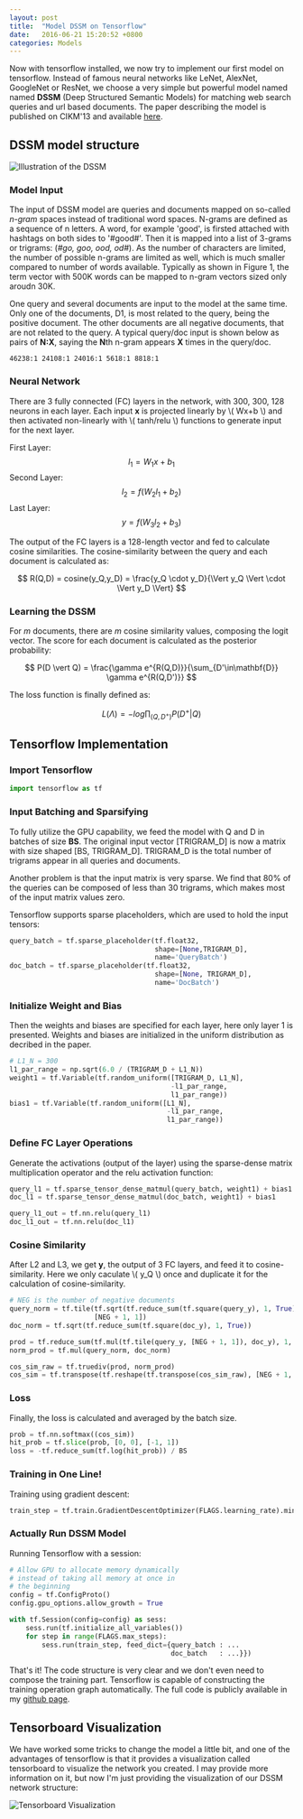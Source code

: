 ```yaml
---
layout: post
title:  "Model DSSM on Tensorflow"
date:   2016-06-21 15:20:52 +0800
categories: Models
---
```


Now with tensorflow installed, we now try to implement our first model on tensorflow. Instead of famous neural networks like LeNet, AlexNet, GoogleNet or ResNet, we choose a very simple but powerful model named
named **DSSM** (Deep Structured Semantic Models) for matching web search
queries and url based documents. The paper describing the model is published on CIKM'13 and available [here](https://posenhuang.github.io/papers/cikm2013_DSSM_fullversion.pdf). 

## DSSM model structure
![Illustration of the DSSM](https://raw.githubusercontent.com/v-liaha/v-liaha.github.io/master/assets/dssm.png)

### Model Input
The input of DSSM model are queries and documents mapped on so-called *n-gram* spaces instead of traditional word spaces. N-grams are defined as a sequence of n letters. A word, for example 'good', is firsted attached with hashtags on both sides to '#good#'. Then it is mapped into a list of 3-grams or trigrams: (*#go, goo, ood, od#*). As the number of characters are limited, the number of possible n-grams are limited as well, which is much smaller compared to number of words available. Typically as shown in Figure 1, the term vector with 500K words can be mapped to n-gram vectors sized only aroudn 30K. 

One query and several documents are input to the model at the same time. Only one of the documents, D1, is most related to the query, being the positive document. The other documents are all negative documents, that are not related to the query. A typical query/doc input is shown below as pairs of **N:X**, saying the **N**th n-gram appears **X** times in the query/doc. 

~~~
46238:1 24108:1 24016:1 5618:1 8818:1
~~~

### Neural Network
There are 3 fully connected (FC) layers in the network, with 300, 300, 128 neurons in each layer. Each input **x** is projected linearly by 
\\( Wx+b \\) and then activated non-linearly with \\( tanh/relu \\) functions to generate input for the next layer. 

First Layer: $$ l_1 = W_1x+b_1$$
Second Layer: $$ l_2 = f(W_2l_1+b_2) $$
Last Layer: $$ y = f(W_3l_2+b_3) $$

The output of the FC layers is a 128-length vector and fed to calculate cosine similarities. The cosine-similarity between the query and each document is calculated as:

$$ R(Q,D) = cosine(y_Q,y_D) = \frac{y_Q \cdot y_D}{\Vert y_Q \Vert \cdot \Vert y_D \Vert} $$

### Learning the DSSM

For *m* documents, there are *m* cosine similarity values, composing the logit vector. The score for each document is calculated as the posterior probability: 

$$ P(D \vert Q) = \frac{\gamma e^{R(Q,D)}}{\sum_{D'\in\mathbf{D}} \gamma e^{R(Q,D')}} $$

The loss function is finally defined as:

$$ L(\Lambda) = -log\prod_{(Q,D^+)} P(D^+\vert Q)$$

## Tensorflow Implementation

### Import Tensorflow

~~~python
import tensorflow as tf
~~~

### Input Batching and Sparsifying

To fully utilize the GPU capability, we feed the model with Q and D in batches of size **BS**. The original input vector [TRIGRAM_D] is now a matrix with size shaped [BS, TRIGRAM_D]. TRIGRAM_D is the total number of trigrams appear in all queries and documents.

Another problem is that the input matrix is very sparse. We find that 80% of the queries can be composed of less than 30 trigrams, which makes most of the input matrix values zero. 

Tensorflow supports sparse placeholders, which are used to hold the input tensors:

~~~python
query_batch = tf.sparse_placeholder(tf.float32, 
                                    shape=[None,TRIGRAM_D], 
                                    name='QueryBatch')
doc_batch = tf.sparse_placeholder(tf.float32, 
                                    shape=[None, TRIGRAM_D], 
                                    name='DocBatch')
~~~

### Initialize Weight and Bias
Then the weights and biases are specified for each layer, here only layer 1 is presented. Weights and biases are initialized in the uniform distribution as decribed in the paper.

~~~python
# L1_N = 300
l1_par_range = np.sqrt(6.0 / (TRIGRAM_D + L1_N))
weight1 = tf.Variable(tf.random_uniform([TRIGRAM_D, L1_N], 
                                        -l1_par_range, 
                                        l1_par_range))
bias1 = tf.Variable(tf.random_uniform([L1_N], 
                                       -l1_par_range, 
                                       l1_par_range))
~~~

### Define FC Layer Operations

Generate the activations (output of the layer) using the sparse-dense matrix multiplication operator and the relu activation function:

~~~python
query_l1 = tf.sparse_tensor_dense_matmul(query_batch, weight1) + bias1
doc_l1 = tf.sparse_tensor_dense_matmul(doc_batch, weight1) + bias1

query_l1_out = tf.nn.relu(query_l1)
doc_l1_out = tf.nn.relu(doc_l1)
~~~

### Cosine Similarity

After L2 and L3, we get **y**, the output of 3 FC layers, and feed it to cosine-similarity. Here we only caculate \\( y_Q \\) once and duplicate it for the calculation of cosine-similarity.

~~~python
# NEG is the number of negative documents
query_norm = tf.tile(tf.sqrt(tf.reduce_sum(tf.square(query_y), 1, True)), 
                     [NEG + 1, 1])
doc_norm = tf.sqrt(tf.reduce_sum(tf.square(doc_y), 1, True))

prod = tf.reduce_sum(tf.mul(tf.tile(query_y, [NEG + 1, 1]), doc_y), 1, True)
norm_prod = tf.mul(query_norm, doc_norm)

cos_sim_raw = tf.truediv(prod, norm_prod)
cos_sim = tf.transpose(tf.reshape(tf.transpose(cos_sim_raw), [NEG + 1, BS])) * Gamma
~~~

### Loss

Finally, the loss is calculated and averaged by the batch size. 

~~~python
prob = tf.nn.softmax((cos_sim))
hit_prob = tf.slice(prob, [0, 0], [-1, 1])
loss = -tf.reduce_sum(tf.log(hit_prob)) / BS
~~~

### Training in One Line!
Training using gradient descent:

~~~python
train_step = tf.train.GradientDescentOptimizer(FLAGS.learning_rate).minimize(loss)
~~~

### Actually Run DSSM Model

Running Tensorflow with a session:

~~~python
# Allow GPU to allocate memory dynamically 
# instead of taking all memory at once in 
# the beginning
config = tf.ConfigProto()
config.gpu_options.allow_growth = True

with tf.Session(config=config) as sess:
    sess.run(tf.initialize_all_variables())
    for step in range(FLAGS.max_steps):
        sess.run(train_step, feed_dict={query_batch : ...
                                        doc_batch   : ...}})
~~~

That's it! The code structure is very clear and we don't even need to compose the training part. Tensorflow is capable of constructing the training operation graph automatically. The full code is publicly available in my [github page](https://github.com/v-liaha/tensorflow/blob/r0.9/tensorflow/models/dssm/dssm.py).

## Tensorboard Visualization

We have worked some tricks to change the model a little bit, and one of the advantages of tensorflow is that it provides a visualization called tensorboard to visualize the network you created. I may provide more information on it, but now I'm just providing the visualization of our DSSM network structure:

![Tensorboard Visualization](https://raw.githubusercontent.com/v-liaha/v-liaha.github.io/master/assets/dssm-tensorboard.png)
